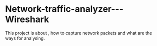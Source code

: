 # Network-traffic-analyzer---Wireshark
This project is about , how to capture network packets and what are the ways for analysing.
